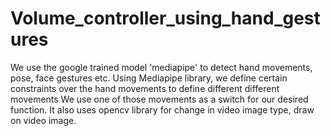 # Volume_controller_using_hand_gestures

We use the google trained model 'mediapipe' to detect hand movements, pose, face gestures etc.
Using Mediapipe library, we define certain constraints over the hand movements to define different different movements
We use one of those movements as a switch for our desired function. 
It also uses opencv library for change in video image type, draw on video image.
